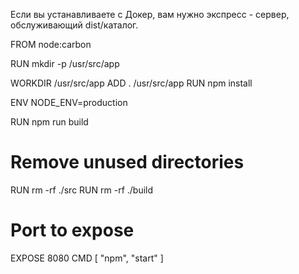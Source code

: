 
Если вы устанавливаете с Докер, вам нужно экспресс - сервер, обслуживающий dist/каталог.

FROM node:carbon

RUN mkdir -p /usr/src/app

WORKDIR /usr/src/app
ADD . /usr/src/app
RUN npm install

ENV NODE_ENV=production

RUN npm run build

# Remove unused directories
RUN rm -rf ./src
RUN rm -rf ./build

# Port to expose
EXPOSE 8080
CMD [ "npm", "start" ]
